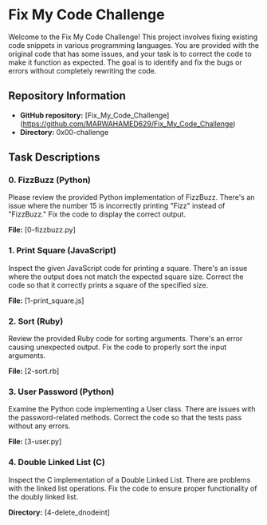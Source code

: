 # Fix My Code Challenge

Welcome to the Fix My Code Challenge! This project involves fixing existing code snippets in various programming languages. You are provided with the original code that has some issues, and your task is to correct the code to make it function as expected. The goal is to identify and fix the bugs or errors without completely rewriting the code.

## Repository Information

- **GitHub repository:** [Fix_My_Code_Challenge] (https://github.com/MARWAHAMED629/Fix_My_Code_Challenge)
- **Directory:** 0x00-challenge

## Task Descriptions

### 0. FizzBuzz (Python)

Please review the provided Python implementation of FizzBuzz. There's an issue where the number 15 is incorrectly printing "Fizz" instead of "FizzBuzz." Fix the code to display the correct output.

**File:** [0-fizzbuzz.py] 

### 1. Print Square (JavaScript)

Inspect the given JavaScript code for printing a square. There's an issue where the output does not match the expected square size. Correct the code so that it correctly prints a square of the specified size.

**File:** [1-print_square.js]

### 2. Sort (Ruby)

Review the provided Ruby code for sorting arguments. There's an error causing unexpected output. Fix the code to properly sort the input arguments.

**File:** [2-sort.rb]

### 3. User Password (Python)

Examine the Python code implementing a User class. There are issues with the password-related methods. Correct the code so that the tests pass without any errors.

**File:** [3-user.py]

### 4. Double Linked List (C)

Inspect the C implementation of a Double Linked List. There are problems with the linked list operations. Fix the code to ensure proper functionality of the doubly linked list.

**Directory:** [4-delete_dnodeint]

